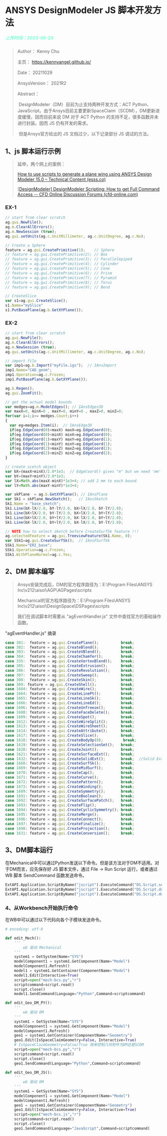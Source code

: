 # ANSYS DesignModeler JS 脚本开发方法

<h5 style="color:Aquamarine; font-size:14px">上传时间：2023-06-24</h5>

> Author：			   Kenny Chu
>
> 主页：				   https://kennyangel.github.io/
>
> Date：				  20211029
>
> AnsysVersion：	2021R2
>
> Abstract：
>
> ​		DesignModeler（DM）目前为止支持两种开发方式：ACT Python、JavaScript。由于Ansys目前主要更新SpaceClaim（SCDM），DM更新进度缓慢，因而目前来说 DM 对于 ACT Python 的支持不足，很多函数并未进行封装。因而 JS 仍有开发的需求。
>
> ​		但是Ansys官方给出的 JS 文档过少，以下记录部分 JS 调试的方法。

## 1、js 脚本运行示例

> 延申，两个网上的案例：
>
> [How to use scripts to generate a plane wing using ANSYS Design Modeler 15.0 – Technical Content (esss.co)](https://support.esss.co/hc/en-us/articles/205250985-How-to-use-scripts-to-generate-a-plane-wing-using-ANSYS-Design-Modeler-15-0)
>
> [[DesignModeler\] DesignModeler Scripting: How to get Full Command Access -- CFD Online Discussion Forums (cfd-online.com)](https://www.cfd-online.com/Forums/ansys-meshing/105109-designmodeler-scripting-how-get-full-command-access.html)
>
> 

### EX-1

```javascript
// start from clear scratch
ag.gui.NewFile();
ag.m.ClearAllErrors();
ag.m.NewSession (true);
ag.gui.setUnits(ag.c.UnitMillimeter, ag.c.UnitDegree, ag.c.No);

// Create a Sphere
feature = ag.gui.CreatePrimitive(1);	// Sphere
// feature = ag.gui.CreatePrimitive(2);	// Box
// feature = ag.gui.CreatePrimitive(3);	// Parallelepiped
// feature = ag.gui.CreatePrimitive(4);	// Cylinder
// feature = ag.gui.CreatePrimitive(5);	// Cone
// feature = ag.gui.CreatePrimitive(6);	// Prism
// feature = ag.gui.CreatePrimitive(7);	// Pyramid
// feature = ag.gui.CreatePrimitive(8);	// Torus
// feature = ag.gui.CreatePrimitive(9);	// Bend

// CreateSlice
var s1=ag.gui.CreateSlice();
s1.Name="mySlice"
s1.PutBasePlane(ag.b.GetXYPlane());

```

### EX-2

```javascript
// start from clear scratch
ag.gui.NewFile();
ag.m.ClearAllErrors();
ag.m.NewSession (true);
ag.gui.setUnits(ag.c.UnitMillimeter, ag.c.UnitDegree, ag.c.No);

// import file
var imp1=ag.b.Import("myFile.igs");  // IAnsImport
imp1.Name="CAD_geom";
imp1.Operation=ag.c.Frozen;
imp1.PutBasePlane(ag.b.GetXYPlane());

ag.b.Regen();
ag.gui.ZoomFit();

// get the actual model bounds
var medges=ag.m.ModelEdges(); // IAnsEdges3D
var maxX=0, minX=0 , maxY=0, minY=0 , maxZ=0, minZ=0;
for(var i=1;i<= medges.Count;i++)
{
  var eg=medges.Item(i);  // IAnsEdge3D
  if(eg.EdgeCoord(0)>maxX) maxX=eg.EdgeCoord(0);
  if(eg.EdgeCoord(0)<minX) minX=eg.EdgeCoord(0);
  if(eg.EdgeCoord(1)>maxY) maxY=eg.EdgeCoord(1);
  if(eg.EdgeCoord(1)<minY) minY=eg.EdgeCoord(1);
  if(eg.EdgeCoord(2)>maxZ) maxZ=eg.EdgeCoord(2);
  if(eg.EdgeCoord(2)<minZ) minZ=eg.EdgeCoord(2);
}

// create scetch object
var bX=(maxX+minX)/2.0*1e3;  // EdgeCoord() gives "m" but we need 'mm'
var bY=(maxY+minY)/2.0*1e3;
var lX=Math.abs(maxX-minX)*1e3+4; // add 2 mm to each bound
var lY=Math.abs(maxY-minY)*1e3+4;

var skPlane  = ag.b.GetXYPlane(); // IAnsPlane
var Sk1 = skPlane.NewSketch();   // IAnsSketch
Sk1.Name = "base_sketch";
Sk1.Line(bX-lX/2.0, bY-lY/2.0, bX+lX/2.0, bY-lY/2.0);
Sk1.Line(bX+lX/2.0, bY-lY/2.0, bX+lX/2.0, bY+lY/2.0);
Sk1.Line(bX+lX/2.0, bY+lY/2.0, bX-lX/2.0, bY+lY/2.0);
Sk1.Line(bX-lX/2.0, bY+lY/2.0, bX-lX/2.0, bY-lY/2.0);

// NOTE how to select sketch before CreateSurfSk feature !!!
ag.selectedFeature = ag.gui.TreeviewFeature(Sk1.Name, 0);
var SSk1=ag.gui.CreateSurfSk();  // IAnsFSurfSk
SSk1.Name="ERI_base";
SSk1.Operation=ag.c.Frozen;
SSk1.WithPlaneNormal=ag.c.Yes;
```

## 2、DM 脚本编写

> Ansys安装完成后，DM的官方程序路径为：E:\Program Files\ANSYS Inc\v212\aisol\AGP\AGPages\scripts
>
> Mechanical的官方程序路径为：E:\Program Files\ANSYS Inc\v212\aisol\DesignSpace\DSPages\scripts
>
> 我们在调试脚本时需要从 "agEventHandler.js" 文件中查找官方的基础操作函数。

"agEventHandler.js" 摘录

```javascript
case 301:  feature = ag.gui.CreatePlane();          break;
case 302:  feature = ag.gui.CreateBlend();          break;
case 303:  feature = ag.gui.CreateVBlend();         break;
case 304:  feature = ag.gui.CreateChamfer();        break;
case 335:  feature = ag.gui.CreateVertexBlend();    break;
case 305:  feature = ag.gui.CreateExtrusion();      break;
case 306:  feature = ag.gui.CreateRevolution();     break;
case 307:  feature = ag.gui.CreateSweep();          break;
case 308:  feature = ag.gui.CreateSkin();           break;
case 309: feature = ag.gui.CreateShell();           break;
case 1604: feature = ag.gui.CreateWire();           break;
case 1664: feature = ag.gui.CreateLinePt();         break;
case 1665: feature = ag.gui.CreateLineSk();         break;
case 1666: feature = ag.gui.CreateLineEd();         break;
case 1606: feature = ag.gui.CreateUnfreeze();       break;
case 1608: feature = ag.gui.CreateFaceDelete();     break;
case 1609: feature = ag.gui.CreateSpot();           break;
case 1612: feature = ag.gui.CreateWireSplit();      break;
case 1613: feature = ag.gui.CreateWireSheet();      break;
case 1614: feature = ag.gui.CreateAttribute();      break;
case 1617: feature = ag.gui.CreateSlice();          break;
case 1618: feature = ag.gui.CreateBodyOp(8);         break;
case 1619: feature = ag.gui.CreateSelectionSet();   break;
case 1620: feature = ag.gui.CreateJoint();          break;
case 1621: feature = ag.gui.CreateSurfaceExt();     break;
case 1632: feature = ag.gui.CreateSolidExt();       break;  //Solid Extension
case 1668: feature = ag.gui.CreateSurfSk();         break;
case 1669: feature = ag.gui.CreateMidSurf();        break;
case 1670: feature = ag.gui.CreateCap();            break;
case 1671: feature = ag.gui.CreateCurve();          break;
case 1672: feature = ag.gui.CreatePattern();        break;
case 1673: feature = ag.gui.CreateWinding();        break; 
case 1689: feature = ag.gui.CreateSymmetry();       break;
case 1691: feature = ag.gui.CreateBoolean();        break;
case 1692: feature = ag.gui.CreateSurfacePatch();   break;
case 1693: feature = ag.gui.CreateFlip();           break;
case 1694: feature = ag.gui.CreateCyclicSymmetry(); break;
case 1695: feature = ag.gui.CreateMerge();          break;
case 1696: feature = ag.gui.CreateConnect();        break;
case 1697: feature = ag.gui.CreateFinalize();       break;
case 1698: feature = ag.gui.CreateProjection();     break;
case 1631: feature = ag.gui.CreateConversion();     break;
```

## 3、DM脚本运行

在Mechanical中可以通过Python发送以下命令。但是该方法对于DM不适用。对于DM而言，应先保存好 JS 脚本文件，通过 File -> Run Script 运行，或者通过 WB 脚本 SendCommand 函数发送命令。

```python
ExtAPI.Application.ScriptByName("jscript").ExecuteCommand("DS.Script.setResultScale(1)")
ExtAPI.Application.ScriptByName("jscript").ExecuteCommand("DS.Script.doUndeformedWireFrameResultView()")
ExtAPI.Application.ScriptByName("jscript").ExecuteCommand("DS.Script.doBandedContoursResultView()")
```

### 4、从Workbench开始执行命令

在WB中可以通过以下代码向各个子模块发送命令。

```python
# encoding: utf-8

def edit_Mech():
    '''
    	wb 驱动 Mechanical
    '''
    system1 = GetSystem(Name="SYS")
    modelComponent1 = system1.GetComponent(Name="Model")
    modelComponent1.Refresh()
    model1 = system1.GetContainer(ComponentName="Model")
    model1.Edit(Interactive=True)
    script=open("mech-bcs.py","r")
    scriptcommand=script.read()
    script.close()
    model1.SendCommand(Language="Python",Command=scriptcommand)

def edit_Geo_DM_PY():
    '''
    	wb 驱动 DM
    '''
    system1 = GetSystem(Name="SYS")
    modelComponent1 = system1.GetComponent(Name="Model")
    modelComponent1.Refresh()
    geo1 = system1.GetContainer(ComponentName="Geometry")
    geo1.Edit(IsSpaceClaimGeometry=False, Interactive=True)
    # IsSpaceClaimGeometry=False/True 用来控制几何软件为DM还是SCDM
    script=open("mech-bcs.py","r")
    scriptcommand=script.read()
    script.close()
    geo1.SendCommand(Language="Python",Command=scriptcommand)
    
def edit_Geo_DM_JS():
    '''
    	wb 驱动 DM
    '''
    system1 = GetSystem(Name="SYS")
    modelComponent1 = system1.GetComponent(Name="Model")
    modelComponent1.Refresh()
    geo1 = system1.GetContainer(ComponentName="Geometry")
    geo1.Edit(IsSpaceClaimGeometry=False, Interactive=True)
    script=open("mech-bcs.js","r")
    scriptcommand=script.read()
    script.close()
    geo1.SendCommand(Language="JavaScript",Command=scriptcommand)
```




